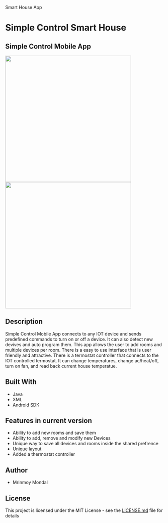 Smart House App
# Simple Control Smart House

## Simple Control Mobile App
<img src="cardStyleCalendar/Sample%20Images/mobile.PNG" height="400px"></img>
<img src="cardStyleCalendar/Sample%20Images/portrait.PNG" height="400px"></img>
## Description
 Simple Control Mobile App connects to any IOT device and sends predefined commands to turn on or off a device. It can also detect new devives and auto program them. This app allows the user to add rooms and multiple devices per room. There is a easy to use interface that is user friendly and attractive. There is a termostat controller that connects to the IOT controlled termostat. It can change temperatures, change ac/heat/off, turn on fan, and read back current house temperatue. 




## Built With
  * Java
  * XML
  * Android SDK
## Features in current version 
  * Ability to add new rooms and save them 
  * Ability to add, remove and modify new Devices 
  * Unique way to save all devices and rooms inside the shared prefrence
  * Unique layout
  * Added a thermostat controller
  
## Author
  * Mrinmoy Mondal 
  
## License
This project is licensed under the MIT License - see the [LICENSE.md](LICENSE) file for details

